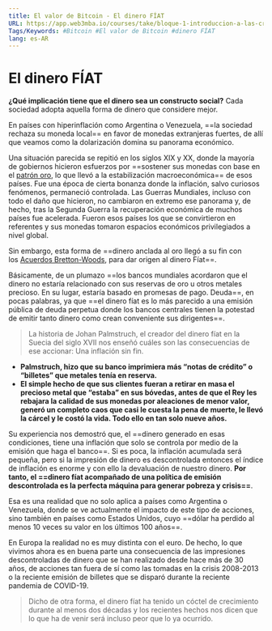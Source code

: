 ```yaml
---
title: El valor de Bitcoin - El dinero FÍAT
URL: https://app.web3mba.io/courses/take/bloque-1-introduccion-a-las-criptomonedas/texts/35457039-u1-3-3-el-valor-de-bitcoin-el-dinero-fiat
Tags/Keywords: #Bitcoin #El valor de Bitcoin #dinero FÍAT
lang: es-AR
---
```

# El dinero FÍAT
**¿Qué implicación tiene que el dinero sea un constructo social?**
Cada sociedad adopta aquella forma de dinero que considere mejor.  

En países con hiperinflación como Argentina o Venezuela, ==la sociedad rechaza su moneda local== en favor de monedas extranjeras fuertes, de allí que veamos como la dolarización domina su panorama económico.

Una situación parecida se repitió en los siglos XIX y XX, donde la mayoría de gobiernos hicieron esfuerzos por ==sostener sus monedas con base en el [patrón oro](https://es.wikipedia.org/wiki/Patr%C3%B3n_oro), lo que llevó a la estabilización macroeconómica== de esos países. Fue una época de cierta bonanza donde la inflación, salvo curiosos fenómenos, permaneció controlada. Las Guerras Mundiales, incluso con todo el daño que hicieron, no cambiaron en extremo ese panorama y, de hecho, tras la Segunda Guerra la recuperación económica de muchos países fue acelerada. Fueron esos países los que se convirtieron en referentes y sus monedas tomaron espacios económicos privilegiados a nivel global.

Sin embargo, esta forma de ==dinero anclada al oro llegó a su fin con los [Acuerdos Bretton-Woods](https://es.wikipedia.org/wiki/Acuerdos_de_Bretton_Woods), para dar origen al dinero Fíat==.

Básicamente, de un plumazo ==los bancos mundiales acordaron que el dinero no estaría relacionado con sus reservas de oro u otros metales precioso. En su lugar, estaría basado en promesas de pago. Deuda==, en pocas palabras, ya que ==el dinero fíat es lo más parecido a una emisión pública de deuda perpetua donde los bancos centrales tienen la potestad de emitir tanto dinero como crean conveniente sus dirigentes==.

>La historia de Johan Palmstruch, el creador del dinero fíat en la Suecia del siglo XVII nos enseñó cuáles son las consecuencias de ese accionar: Una inflación sin fin.

- **Palmstruch, hizo que su banco imprimiera más “notas de crédito” o “billetes” que metales tenía en reserva.**
- **El simple hecho de que sus clientes fueran a retirar en masa el precioso metal que “estaba” en sus bóvedas, antes de que el Rey les rebajara la calidad de sus monedas por aleaciones de menor valor, generó un completo caos que casi le cuesta la pena de muerte, le llevó la cárcel y le costó la vida. Todo ello en tan solo nueve años.**

Su experiencia nos demostró que, el ==dinero generado en esas condiciones, tiene una inflación que solo se controla por medio de la emisión que haga el banco==. Si es poca, la inflación acumulada será pequeña, pero si la impresión de dinero es descontrolada entonces el índice de inflación es enorme y con ello la devaluación de nuestro dinero. **Por tanto, el ==dinero fíat acompañado de una política de emisión descontrolada es la perfecta máquina para generar pobreza y crisis==**.

Esa es una realidad que no solo aplica a países como Argentina o Venezuela, donde se ve actualmente el impacto de este tipo de acciones, sino también en países como Estados Unidos, cuyo ==dólar ha perdido al menos 10 veces su valor en los últimos 100 años==.

En Europa la realidad no es muy distinta con el euro. De hecho, lo que vivimos ahora es en buena parte una consecuencia de las impresiones descontroladas de dinero que se han realizado desde hace más de 30 años, de acciones tan fuera de sí como las tomadas en la crisis 2008-2013 o la reciente emisión de billetes que se disparó durante la reciente pandemia de COVID-19.

>Dicho de otra forma, el dinero fíat ha tenido un cóctel de crecimiento durante al menos dos décadas y los recientes hechos nos dicen que lo que ha de venir será incluso peor que lo ya ocurrido.